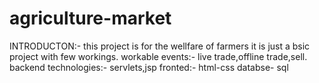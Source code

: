 # agriculture-market
INTRODUCTON:- this project is for the wellfare of farmers it is just a bsic project with few workings.
workable events:- live trade,offline trade,sell.
backend technologies:- servlets,jsp
fronted:- html-css
databse- sql
